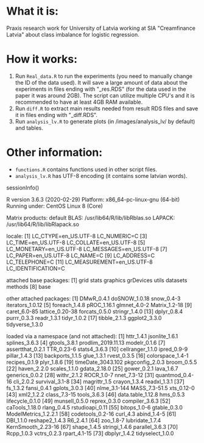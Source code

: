 # What it is:
Praxis research work for University of Latvia working at SIA "Creamfinance Latvia" about class imbalance for logistic regression.

# How it works:
1. Run `Real_data.R` to run the experiments (you need to manually change the ID of the data used). It will save a large amount of data about the experiments in files ending with "_res.RDS" (for the data used in the paper it was around 2GB). The script can utilize multiple CPU's and it is recommended to have at least 4GB RAM available.
2. Run `diff.R` to extract main results needed from result RDS files and save it in files ending with "_diff.RDS".
3. Run `analysis_lv.R` to generate plots (in /images/analysis_lv/ by default) and tables.

# Other information:
* `functions.R` contains functions used in other script files.
* `analysis_lv.R` has UTF-8 encoding (it contains some latvian words). 

sessionInfo()

R version 3.6.3 (2020-02-29)
Platform: x86_64-pc-linux-gnu (64-bit)
Running under: CentOS Linux 8 (Core)

Matrix products: default
BLAS:   /usr/lib64/R/lib/libRblas.so
LAPACK: /usr/lib64/R/lib/libRlapack.so

locale:
 [1] LC_CTYPE=en_US.UTF-8       LC_NUMERIC=C
 [3] LC_TIME=en_US.UTF-8        LC_COLLATE=en_US.UTF-8
 [5] LC_MONETARY=en_US.UTF-8    LC_MESSAGES=en_US.UTF-8
 [7] LC_PAPER=en_US.UTF-8       LC_NAME=C
 [9] LC_ADDRESS=C               LC_TELEPHONE=C
[11] LC_MEASUREMENT=en_US.UTF-8 LC_IDENTIFICATION=C

attached base packages:
[1] grid      stats     graphics  grDevices utils     datasets  methods
[8] base

other attached packages:
 [1] DMwR_0.4.1       doSNOW_1.0.18    snow_0.4-3       iterators_1.0.12
 [5] foreach_1.4.8    pROC_1.16.1      glmnet_4.0-2     Matrix_1.2-18
 [9] caret_6.0-85     lattice_0.20-38  forcats_0.5.0    stringr_1.4.0
[13] dplyr_0.8.4      purrr_0.3.3      readr_1.3.1      tidyr_1.0.2
[17] tibble_2.1.3     ggplot2_3.3.0    tidyverse_1.3.0

loaded via a namespace (and not attached):
 [1] httr_1.4.1           jsonlite_1.6.1       splines_3.6.3
 [4] gtools_3.8.1         prodlim_2019.11.13   modelr_0.1.6
 [7] assertthat_0.2.1     TTR_0.23-6           stats4_3.6.3
[10] cellranger_1.1.0     ipred_0.9-9          pillar_1.4.3
[13] backports_1.1.5      glue_1.3.1           rvest_0.3.5
[16] colorspace_1.4-1     recipes_0.1.9        plyr_1.8.6
[19] timeDate_3043.102    pkgconfig_2.0.3      broom_0.5.5
[22] haven_2.2.0          scales_1.1.0         gdata_2.18.0
[25] gower_0.2.1          lava_1.6.7           generics_0.0.2
[28] withr_2.1.2          ROCR_1.0-7           nnet_7.3-12
[31] quantmod_0.4-16      cli_2.0.2            survival_3.1-8
[34] magrittr_1.5         crayon_1.3.4         readxl_1.3.1
[37] fs_1.3.2             fansi_0.4.1          gplots_3.0.3
[40] nlme_3.1-144         MASS_7.3-51.5        xts_0.12-0
[43] xml2_1.2.2           class_7.3-15         tools_3.6.3
[46] data.table_1.12.8    hms_0.5.3            lifecycle_0.1.0
[49] munsell_0.5.0        reprex_0.3.0         compiler_3.6.3
[52] caTools_1.18.0       rlang_0.4.5          rstudioapi_0.11
[55] bitops_1.0-6         gtable_0.3.0         ModelMetrics_1.2.2.1
[58] codetools_0.2-16     curl_4.3             abind_1.4-5
[61] DBI_1.1.0            reshape2_1.4.3       R6_2.4.1
[64] zoo_1.8-7            lubridate_1.7.4      KernSmooth_2.23-16
[67] shape_1.4.5          stringi_1.4.6        parallel_3.6.3
[70] Rcpp_1.0.3           vctrs_0.2.3          rpart_4.1-15
[73] dbplyr_1.4.2         tidyselect_1.0.0

